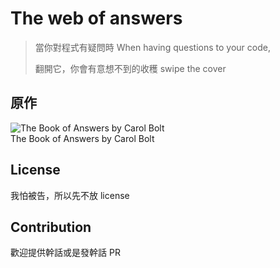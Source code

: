 The web of answers
===
> 當你對程式有疑問時
> When having questions to your code,
>
> 翻開它，你會有意想不到的收穫
> swipe the cover

## 原作
![The Book of Answers by Carol Bolt](https://i.imgur.com/SpBZCrB.png)  
The Book of Answers by Carol Bolt

## License
我怕被告，所以先不放 license  

## Contribution
歡迎提供幹話或是發幹話 PR  
